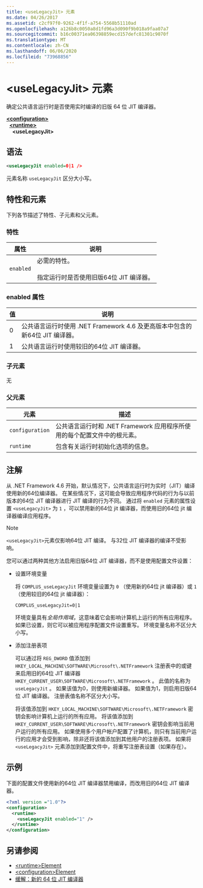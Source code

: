 ```yaml
---
title: <useLegacyJit> 元素
ms.date: 04/26/2017
ms.assetid: c2cf97f0-9262-4f1f-a754-5568b51110ad
ms.openlocfilehash: a126b8c0050a8d1fd96a3d090f9b018a9faa07a7
ms.sourcegitcommit: b16c00371ea06398859ecd157defc81301c9070f
ms.translationtype: MT
ms.contentlocale: zh-CN
ms.lasthandoff: 06/06/2020
ms.locfileid: "73968856"
---
```

# <a name="uselegacyjit-element"></a>\<useLegacyJit> 元素

确定公共语言运行时是否使用实时编译的旧版 64 位 JIT 编译器。  
  
[**\<configuration>**](../configuration-element.md)\
&nbsp;&nbsp;[**\<runtime>**](runtime-element.md)\
&nbsp;&nbsp;&nbsp;&nbsp;**\<useLegacyJit>**  
  
## <a name="syntax"></a>语法  
  
```xml
<useLegacyJit enabled=0|1 />
```

元素名称 `useLegacyJit` 区分大小写。
  
## <a name="attributes-and-elements"></a>特性和元素

下列各节描述了特性、子元素和父元素。  
  
### <a name="attributes"></a>特性  
  
| 属性 | 说明                                                                                   |  
| --------- | --------------------------------------------------------------------------------------------- |  
| `enabled` | 必需的特性。<br><br>指定运行时是否使用旧版64位 JIT 编译器。 |  
  
### <a name="enabled-attribute"></a>enabled 属性  
  
| 值 | 说明                                                                                                         |  
| ----- | ------------------------------------------------------------------------------------------------------------------- |  
| 0     | 公共语言运行时使用 .NET Framework 4.6 及更高版本中包含的新64位 JIT 编译器。 |  
| 1     | 公共语言运行时使用较旧的64位 JIT 编译器。                                                     |  
  
### <a name="child-elements"></a>子元素

无
  
### <a name="parent-elements"></a>父元素  
  
| 元素         | 描述                                                                                                       |  
| --------------- | ----------------------------------------------------------------------------------------------------------------- |  
| `configuration` | 公共语言运行时和 .NET Framework 应用程序所使用的每个配置文件中的根元素。 |  
| `runtime`       | 包含有关运行时初始化选项的信息。                                                        |  
  
## <a name="remarks"></a>注解  

从 .NET Framework 4.6 开始，默认情况下，公共语言运行时为实时（JIT）编译使用新的64位编译器。 在某些情况下，这可能会导致应用程序代码的行为与以前版本的64位 JIT 编译器进行 JIT 编译的行为不同。 通过将 `enabled` 元素的属性设置 `<useLegacyJit>` 为 `1` ，可以禁用新的64位 jit 编译器，而使用旧的64位 jit 编译器编译应用程序。  
  
> [!NOTE]
> `<useLegacyJit>`元素仅影响64位 JIT 编译。 与32位 JIT 编译器的编译不受影响。  
  
您可以通过两种其他方法启用旧版64位 JIT 编译器，而不是使用配置文件设置：  
  
- 设置环境变量

  将 `COMPLUS_useLegacyJit` 环境变量设置为 `0` （使用新的64位 jit 编译器）或 `1` （使用较旧的64位 jit 编译器）：
  
  ```env  
  COMPLUS_useLegacyJit=0|1  
  ```  
  
  环境变量具有*全局作用域*，这意味着它会影响计算机上运行的所有应用程序。 如果已设置，则它可以被应用程序配置文件设置重写。 环境变量名称不区分大小写。
  
- 添加注册表项

  可以通过将 `REG_DWORD` 值添加到 `HKEY_LOCAL_MACHINE\SOFTWARE\Microsoft\.NETFramework` 注册表中的或键来启用旧的64位 JIT 编译器 `HKEY_CURRENT_USER\SOFTWARE\Microsoft\.NETFramework` 。 此值的名称为 `useLegacyJit` 。 如果该值为0，则使用新编译器。 如果值为1，则启用旧版64位 JIT 编译器。 注册表值名称不区分大小写。
  
  将该值添加到 `HKEY_LOCAL_MACHINE\SOFTWARE\Microsoft\.NETFramework` 密钥会影响计算机上运行的所有应用。 将该值添加到 `HKEY_CURRENT_USER\SOFTWARE\Microsoft\.NETFramework` 密钥会影响当前用户运行的所有应用。 如果使用多个用户帐户配置了计算机，则只有当前用户运行的应用才会受到影响，除非还将该值添加到其他用户的注册表项。 如果将 `<useLegacyJit>` 元素添加到配置文件中，将重写注册表设置（如果存在）。  
  
## <a name="example"></a>示例  

下面的配置文件使用新的64位 JIT 编译器禁用编译，而改用旧的64位 JIT 编译器。  
  
```xml  
<?xml version ="1.0"?>  
<configuration>  
  <runtime>  
    <useLegacyJit enabled="1" />  
  </runtime>  
</configuration>  
```  
  
## <a name="see-also"></a>另请参阅

- [\<runtime>Element](runtime-element.md)
- [\<configuration>Element](../configuration-element.md)
- [缓解：新的 64 位 JIT 编译器](../../../migration-guide/mitigation-new-64-bit-jit-compiler.md)
